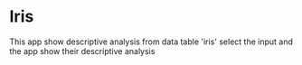 Iris
====
This app show descriptive analysis from data table 'iris'
select the input and the app show their descriptive analysis
